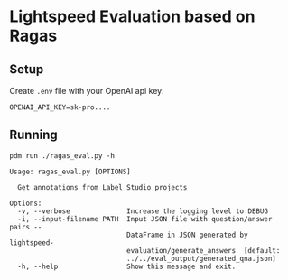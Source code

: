 # Lightspeed Evaluation based on Ragas

## Setup
Create `.env` file with your OpenAI api key:
```
OPENAI_API_KEY=sk-pro....
```

## Running
`pdm run ./ragas_eval.py -h`

```
Usage: ragas_eval.py [OPTIONS]

  Get annotations from Label Studio projects

Options:
  -v, --verbose              Increase the logging level to DEBUG
  -i, --input-filename PATH  Input JSON file with question/answer pairs --
                             DataFrame in JSON generated by lightspeed-
                             evaluation/generate_answers  [default:
                             ../../eval_output/generated_qna.json]
  -h, --help                 Show this message and exit.
```